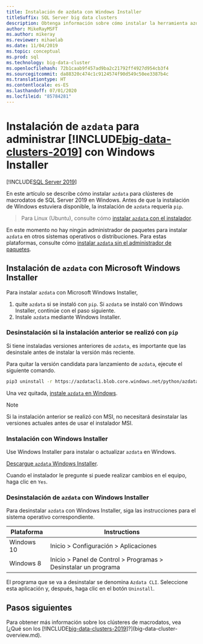 ```yaml
---
title: Instalación de azdata con Windows Installer
titleSuffix: SQL Server big data clusters
description: Obtenga información sobre cómo instalar la herramienta azdata para instalar y administrar clústeres de macrodatos de SQL Server.
author: MikeRayMSFT
ms.author: mikeray
ms.reviewer: mihaelab
ms.date: 11/04/2019
ms.topic: conceptual
ms.prod: sql
ms.technology: big-data-cluster
ms.openlocfilehash: 72b1caab9f457ad9ba2c21792ff4927d954cb3f4
ms.sourcegitcommit: da88320c474c1c9124574f90d549c50ee3387b4c
ms.translationtype: HT
ms.contentlocale: es-ES
ms.lasthandoff: 07/01/2020
ms.locfileid: "85784281"
---
```

# <a name="install-azdata-to-manage-big-data-clusters-2019-with-windows-installer"></a>Instalación de `azdata` para administrar [!INCLUDE[big-data-clusters-2019](../includes/ssbigdataclusters-ss-nover.md)] con Windows Installer

[!INCLUDE[SQL Server 2019](../includes/applies-to-version/sqlserver2019.md)]

En este artículo se describe cómo instalar `azdata` para clústeres de macrodatos de SQL Server 2019 en Windows. Antes de que la instalación de Windows estuviera disponible, la instalación de `azdata` requería `pip`.

>Para Linux (Ubuntu), consulte cómo [instalar `azdata` con el instalador](./deploy-install-azdata-linux-package.md).

En este momento no hay ningún administrador de paquetes para instalar `azdata` en otros sistemas operativos o distribuciones. Para estas plataformas, consulte cómo [instalar `azdata` sin el administrador de paquetes](./deploy-install-azdata.md).

## <a name="install-azdata-with-the-microsoft-windows-installer"></a>Instalación de `azdata` con Microsoft Windows Installer

Para instalar `azdata` con Microsoft Windows Installer,

1. quite `azdata` si se instaló con `pip`. Si `azdata` se instaló con Windows Installer, continúe con el paso siguiente.
1. Instale `azdata` mediante Windows Installer.

### <a name="uninstall-if-previous-installation-done-with-pip"></a>Desinstalación si la instalación anterior se realizó con `pip`

Si tiene instaladas versiones anteriores de `azdata`, es importante que las desinstale antes de instalar la versión más reciente.

   Para quitar la versión candidata para lanzamiento de `azdata`, ejecute el siguiente comando.

   ```bash
   pip3 uninstall -r https://azdatacli.blob.core.windows.net/python/azdata/2019-rc1/requirements.txt
   ```

Una vez quitada, [instale `azdata` en Windows](#install-azdata-windows).

>[!NOTE]
>Si la instalación anterior se realizó con MSI, no necesitará desinstalar las versiones actuales antes de usar el instalador MSI.

### <a name="install-with-windows-installer"></a><a id="install-azdata-windows"></a>Instalación con Windows Installer

Use Windows Installer para instalar o actualizar `azdata` en Windows.

[Descargue `azdata` Windows Installer](https://aka.ms/azdata-msi).

Cuando el instalador le pregunte si puede realizar cambios en el equipo, haga clic en `Yes`.

### <a name="uninstall-azdata-with-windows-installer"></a>Desinstalación de `azdata` con Windows Installer

Para desinstalar `azdata` con Windows Installer, siga las instrucciones para el sistema operativo correspondiente.

| Plataforma      | Instructions                                           |
| ------------- |--------------------------------------------------------|
| Windows 10| Inicio > Configuración > Aplicaciones                                |
| Windows 8     | Inicio > Panel de Control > Programas > Desinstalar un programa |

El programa que se va a desinstalar se denomina `Azdata CLI`. Seleccione esta aplicación y, después, haga clic en el botón `Uninstall`.

## <a name="next-steps"></a>Pasos siguientes

Para obtener más información sobre los clústeres de macrodatos, vea [¿Qué son los [!INCLUDE[big-data-clusters-2019](../includes/ssbigdataclusters-ver15.md)]?](big-data-cluster-overview.md).